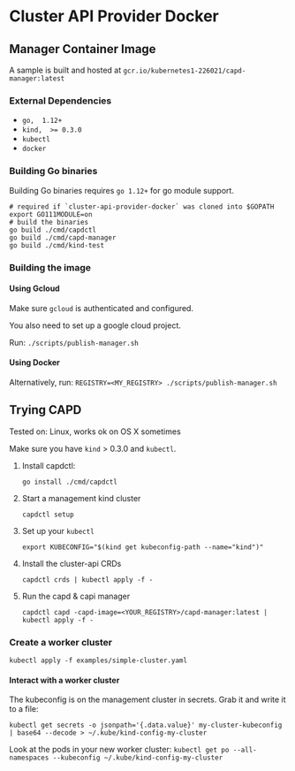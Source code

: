 # Cluster API Provider Docker

## Manager Container Image

A sample is built and hosted at `gcr.io/kubernetes1-226021/capd-manager:latest`

### External Dependencies

- `go,  1.12+`
- `kind,  >= 0.3.0`
- `kubectl`
- `docker`

### Building Go binaries

Building Go binaries requires `go 1.12+` for go module support.

```
# required if `cluster-api-provider-docker` was cloned into $GOPATH
export GO111MODULE=on
# build the binaries
go build ./cmd/capdctl
go build ./cmd/capd-manager
go build ./cmd/kind-test
```

### Building the image

#### Using Gcloud

Make sure `gcloud` is authenticated and configured.

You also need to set up a google cloud project.

Run: `./scripts/publish-manager.sh`

#### Using Docker

Alternatively, run: `REGISTRY=<MY_REGISTRY> ./scripts/publish-manager.sh`

## Trying CAPD

Tested on: Linux, works ok on OS X sometimes

Make sure you have `kind` > 0.3.0 and `kubectl`.

1. Install capdctl:

   `go install ./cmd/capdctl`

1. Start a management kind cluster

   `capdctl setup`

1. Set up your `kubectl`

   `export KUBECONFIG="$(kind get kubeconfig-path --name="kind")"`

1. Install the cluster-api CRDs

   `capdctl crds | kubectl apply -f -`

1. Run the capd & capi manager

   `capdctl capd -capd-image=<YOUR_REGISTRY>/capd-manager:latest | kubectl apply -f -`

### Create a worker cluster

`kubectl apply -f examples/simple-cluster.yaml`

#### Interact with a worker cluster

The kubeconfig is on the management cluster in secrets. Grab it and write it to a file:

`kubectl get secrets -o jsonpath='{.data.value}' my-cluster-kubeconfig | base64 --decode > ~/.kube/kind-config-my-cluster`

Look at the pods in your new worker cluster:
`kubectl get po --all-namespaces --kubeconfig ~/.kube/kind-config-my-cluster`
